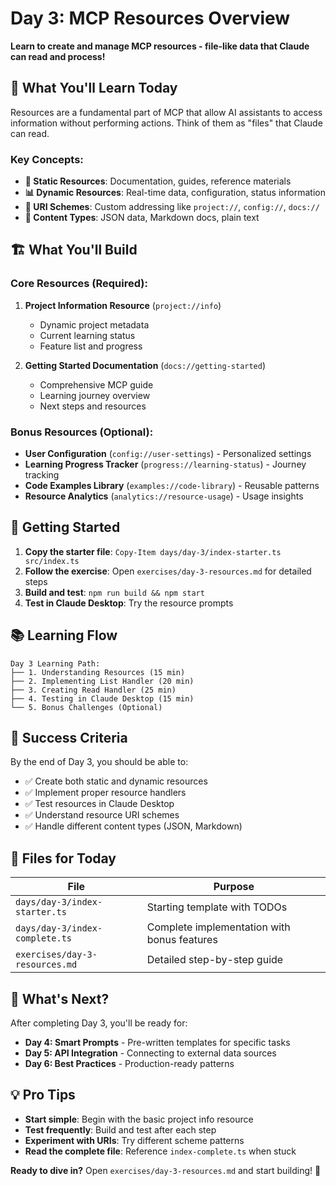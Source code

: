 # Day 3: MCP Resources Overview

**Learn to create and manage MCP resources - file-like data that Claude can read and process!**

## 🎯 What You'll Learn Today

Resources are a fundamental part of MCP that allow AI assistants to access information without performing actions. Think of them as "files" that Claude can read.

### Key Concepts:
- **📄 Static Resources**: Documentation, guides, reference materials
- **📊 Dynamic Resources**: Real-time data, configuration, status information  
- **🔗 URI Schemes**: Custom addressing like `project://`, `config://`, `docs://`
- **📝 Content Types**: JSON data, Markdown docs, plain text

## 🏗️ What You'll Build

### Core Resources (Required):
1. **Project Information Resource** (`project://info`)
   - Dynamic project metadata
   - Current learning status
   - Feature list and progress

2. **Getting Started Documentation** (`docs://getting-started`)
   - Comprehensive MCP guide
   - Learning journey overview
   - Next steps and resources

### Bonus Resources (Optional):
- **User Configuration** (`config://user-settings`) - Personalized settings
- **Learning Progress Tracker** (`progress://learning-status`) - Journey tracking
- **Code Examples Library** (`examples://code-library`) - Reusable patterns
- **Resource Analytics** (`analytics://resource-usage`) - Usage insights

## 🚀 Getting Started

1. **Copy the starter file**: `Copy-Item days/day-3/index-starter.ts src/index.ts`
2. **Follow the exercise**: Open `exercises/day-3-resources.md` for detailed steps
3. **Build and test**: `npm run build && npm start`
4. **Test in Claude Desktop**: Try the resource prompts

## 📚 Learning Flow

```
Day 3 Learning Path:
├── 1. Understanding Resources (15 min)
├── 2. Implementing List Handler (20 min)
├── 3. Creating Read Handler (25 min)
├── 4. Testing in Claude Desktop (15 min)
└── 5. Bonus Challenges (Optional)
```

## 🎯 Success Criteria

By the end of Day 3, you should be able to:
- ✅ Create both static and dynamic resources
- ✅ Implement proper resource handlers
- ✅ Test resources in Claude Desktop
- ✅ Understand resource URI schemes
- ✅ Handle different content types (JSON, Markdown)

## 📁 Files for Today

| File | Purpose |
|------|---------|
| `days/day-3/index-starter.ts` | Starting template with TODOs |
| `days/day-3/index-complete.ts` | Complete implementation with bonus features |
| `exercises/day-3-resources.md` | Detailed step-by-step guide |

## 🔗 What's Next?

After completing Day 3, you'll be ready for:
- **Day 4: Smart Prompts** - Pre-written templates for specific tasks
- **Day 5: API Integration** - Connecting to external data sources
- **Day 6: Best Practices** - Production-ready patterns

## 💡 Pro Tips

- **Start simple**: Begin with the basic project info resource
- **Test frequently**: Build and test after each step
- **Experiment with URIs**: Try different scheme patterns
- **Read the complete file**: Reference `index-complete.ts` when stuck

**Ready to dive in?** Open `exercises/day-3-resources.md` and start building! 🚀
